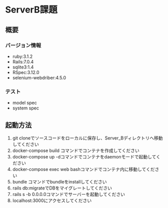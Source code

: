 # ServerB課題

## 概要

### バージョン情報
* ruby:3.1.2  
* Rails:7.0.4  
* sqlite3:1.4  
* RSpec:3.12.0  
* selenium-webdriber:4.5.0

### テスト
* model spec
* system spec

## 起動方法
1. git cloneでソースコードをローカルに保存し、Server_Bディレクトリへ移動してください  
2. docker-compose build コマンドでコンテナを作成してください  
3. docker-compose up -dコマンドでコンテナをdaemonモードで起動してください  
4. docker-compose exec web bashコマンドでコンテナ内に移動してください
5. bundle コマンドでbundleをinstallしてください
6. rails db:migrateでDBをマイグレートしてください
7. rails s -b 0.0.0.0コマンドでサーバーを起動してください
8. localhost:3000にアクセスしてください
